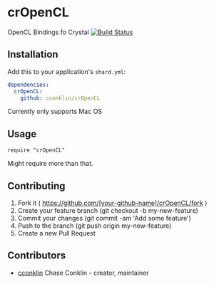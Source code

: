 # crOpenCL

OpenCL Bindings fo Crystal
[![Build Status](https://travis-ci.org/cconklin/crOpenCL.svg?branch=master)](https://travis-ci.org/cconklin/crOpenCL)

## Installation


Add this to your application's `shard.yml`:

```yaml
dependencies:
  crOpenCL:
    github: cconklin/crOpenCL
```

Currently only supports Mac OS


## Usage


```crystal
require "crOpenCL"
```

Might require more than that.

## Contributing

1. Fork it ( https://github.com/[your-github-name]/crOpenCL/fork )
2. Create your feature branch (git checkout -b my-new-feature)
3. Commit your changes (git commit -am 'Add some feature')
4. Push to the branch (git push origin my-new-feature)
5. Create a new Pull Request

## Contributors

- [cconklin](https://github.com/cconklin) Chase Conklin - creator, maintainer
